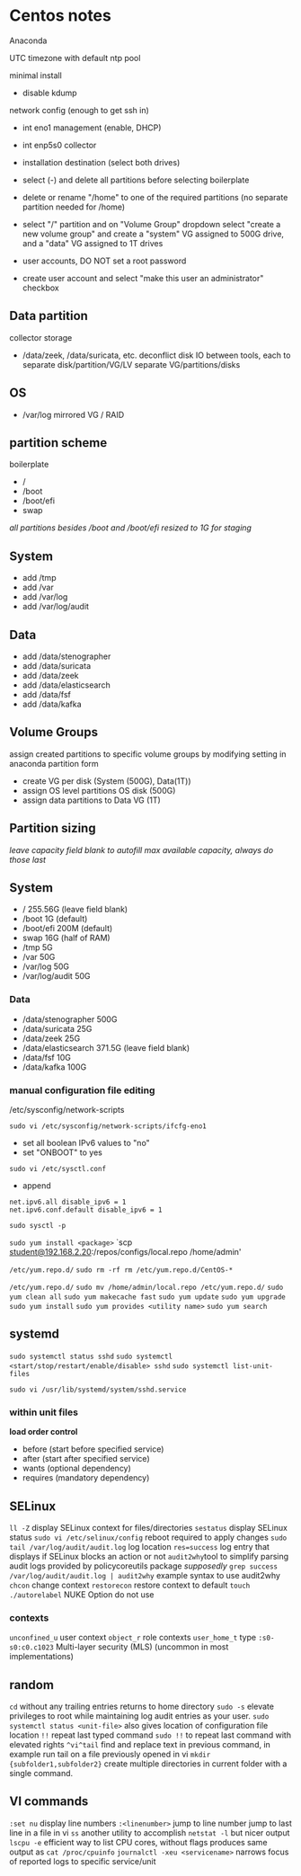 # Centos notes
Anaconda

UTC timezone with default ntp pool

minimal install

- disable kdump

network config (enough to get ssh in)
- int eno1 management (enable, DHCP)
- int enp5s0 collector


- installation destination (select both drives)
- select (-) and delete all partitions before selecting boilerplate
- delete  or rename "/home" to one of the required partitions (no separate partition needed for /home)
- select "/" partition and on "Volume Group" dropdown select "create a new volume group" and create a "system" VG assigned to 500G drive, and a "data" VG assigned to 1T drives

- user accounts, DO NOT set a root password
- create user account and select "make this user an administrator" checkbox

## Data partition
collector storage
- /data/zeek, /data/suricata, etc.
deconflict disk IO between tools, each to separate disk/partition/VG/LV
separate VG/partitions/disks

## OS
- /var/log
mirrored VG / RAID


## partition scheme
boilerplate
- /
- /boot
- /boot/efi
- swap


*all partitions besides /boot and /boot/efi resized to 1G for staging*
## System
- add /tmp
- add /var
- add /var/log
- add /var/log/audit
## Data
- add /data/stenographer
- add /data/suricata
- add /data/zeek
- add /data/elasticsearch
- add /data/fsf
- add /data/kafka


## Volume Groups
assign created partitions to specific volume groups by modifying setting in anaconda partition form

- create VG per disk (System (500G), Data(1T))
- assign OS level partitions OS disk (500G)
- assign data partitions to Data VG (1T)


## Partition sizing
*leave capacity field blank to autofill max available capacity, always do those last*
## System
- / 255.56G (leave field blank)
- /boot 1G (default)
- /boot/efi 200M (default)
- swap 16G (half of RAM)
- /tmp 5G
- /var 50G
- /var/log 50G
- /var/log/audit 50G
### Data
- /data/stenographer 500G
- /data/suricata 25G
- /data/zeek 25G
- /data/elasticsearch 371.5G (leave field blank)
- /data/fsf 10G
- /data/kafka 100G


### manual configuration file editing

/etc/sysconfig/network-scripts

`sudo vi /etc/sysconfig/network-scripts/ifcfg-eno1`
- set all boolean IPv6 values to "no"
- set "ONBOOT" to yes


`sudo vi /etc/sysctl.conf`
- append
```
net.ipv6.all disable_ipv6 = 1
net.ipv6.conf.default disable_ipv6 = 1
```

`sudo sysctl -p`

`sudo yum install <package>`
`scp student@192.168.2.20:/repos/configs/local.repo /home/admin'

`/etc/yum.repo.d/`
`sudo rm -rf rm /etc/yum.repo.d/CentOS-*`

`/etc/yum.repo.d/`
`sudo mv /home/admin/local.repo /etc/yum.repo.d/`
`sudo yum clean all`
`sudo yum makecache fast`
`sudo yum update`
`sudo yum upgrade`
`sudo yum install`
`sudo yum provides <utility name>`
`sudo yum search`

## systemd
`sudo systemctl status sshd`
`sudo systemctl <start/stop/restart/enable/disable> sshd`
`sudo systemctl list-unit-files`

`sudo vi /usr/lib/systemd/system/sshd.service`

### within unit files
**load order control**
- before (start before specified service)
- after (start after specified service)
- wants (optional dependency)
- requires (mandatory dependency)


## SELinux
`ll -Z` display SELinux context for files/directories
`sestatus` display SELinux status
`sudo vi /etc/selinux/config` reboot required to apply changes
`sudo tail /var/log/audit/audit.log` log location
`res=success` log entry that displays if SELinux blocks an action or not
`audit2why`tool to simplify parsing audit logs provided by policycoreutils package *supposedly*
`grep success /var/log/audit/audit.log | audit2why` example syntax to use audit2why
`chcon` change context
`restorecon` restore context to default
`touch ./autorelabel` NUKE Option do not use

### contexts
`unconfined_u` user context
`object_r` role contexts
`user_home_t` type
`:s0-s0:c0.c1023` Multi-layer security (MLS) (uncommon in most implementations)


## random
`cd` without any trailing entries returns to home directory
`sudo -s` elevate privileges to root while maintaining log audit entries as your user.
`sudo systemctl status <unit-file>` also gives location of configuration file location
`!!` repeat last typed command `sudo !!` to repeat last command with elevated rights
`^vi^tail` find and replace text in previous command, in example run tail on a file previously opened in vi
`mkdir {subfolder1,subfolder2}` create multiple directories in current folder with a single command.
## VI commands
`:set nu` display line numbers
`:<linenumber>` jump to line number
<shift-G> jump to last line in a file in vi
`ss` another utility to accomplish `netstat -l` but nicer output
`lscpu -e` efficient way to list CPU cores, without flags produces same output as `cat /proc/cpuinfo`
`journalctl -xeu <servicename>` narrows focus of reported logs to specific service/unit
